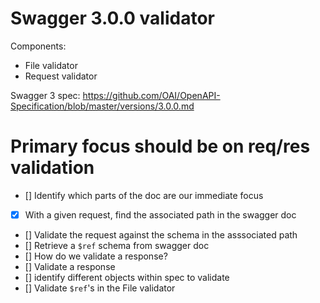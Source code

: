 # Swagger 3.0.0 validator

Components:

- File validator
- Request validator

Swagger 3 spec: https://github.com/OAI/OpenAPI-Specification/blob/master/versions/3.0.0.md

# Primary focus should be on req/res validation

- [] Identify which parts of the doc are our immediate focus
- [x] With a given request, find the associated path in the swagger doc
- [] Validate the request against the schema in the asssociated path
- [] Retrieve a `$ref` schema from swagger doc
- [] How do we validate a response?
- [] Validate a response
- [] identify different objects within spec to validate
- [] Validate `$ref`'s in the File validator
